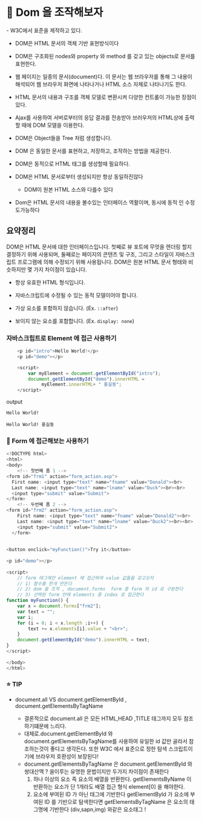 # :rocket:  Dom 을 조작해보자

\- W3C에서 표준을 제작하고 있다.



* DOM은 HTML 문서의 객체 기반 표현방식이다
* DOM은 구조화된 nodes와 property 와 method 를 갖고 있는 objects로 문서를 표현한다. 
* 웹 페이지는 일종의 문서(document)다. 이 문서는 웹 브라우저를 통해 그 내용이 해석되어
   웹 브라우저 화면에 나타나거나 HTML 소스 자체로 나타나기도 한다. 
* HTML 문서의 내용과 구조를 객체 모델로 변환시켜 다양한 컨트롤이 가능한 장점이있다.
* Ajax를 사용하여 서버로부터의 응답 결과를 전송받아 브러우저의 HTML상에 출력할 때에
   DOM 모델을 이용한다.
* DOM은 Object들을 Tree 처럼 생성합니다.
*  DOM 은 동일한 문서를 표현하고, 저장하고, 조작하는 방법을 제공한다. 
* DOM은 동적으로 HTML 태그를 생성할때 필요하다.
* DOM은 HTML 문서로부터 생성되지만 항상 동일하진않다
  * DOM이 원본 HTML 소스와 다를수 있다
    
    

* Dom은 HTML 문서의 내용을 볼수있는 인터페이스 역활이며, 동시에 동적 인 수정도가능하다

## 요약정리

DOM은 HTML 문서에 대한 인터페이스입니다. 첫째로 뷰 포트에 무엇을 렌더링 할지 결정하기 위해 사용되며,
둘째로는 페이지의 콘텐츠 및 구조, 그리고 스타일이 자바스크립트 프로그램에 의해 수정되기 위해 사용됩니다.
DOM은 원본 HTML 문서 형태와 비슷하지만 몇 가지 차이점이 있습니다.

- 항상 유효한 HTML 형식입니다.

- 자바스크립트에 수정될 수 있는 동적 모델이어야 합니다.

- 가상 요소를 포함하지 않습니다. (Ex. `::after`)

- 보이지 않는 요소를 포함합니다. (Ex. `display: none`)

  

### 자바스크립트로 Element 에 접근 사용하기

```javascript
    <p id="intro">Hello World!</p>
    <p id="demo"></p>

    <script>
        var myElement = document.getElementById("intro");
        document.getElementById("demo").innerHTML =
             myElement.innerHTML+ " 홍길동";
    </script>

```

output

```
Hello World!

Hello World! 홍길동
```



### :star2:  Form 에 접근해보는 사용하기



```javascript
<!DOCTYPE html>
<html>
<body>
    <!-- 첫번째 폼 1 -->
<form id="frm1" action="form_action.asp">
  First name: <input type="text" name="fname" value="Donald"><br>
  Last name: <input type="text" name="lname" value="Duck"><br><br>
  <input type="submit" value="Submit">
</form> 
    <!-- 두번째 폼 2 -->
<form id="frm2" action="form_action.asp">
    First name: <input type="text" name="fname" value="Donald2"><br>
    Last name: <input type="text" name="lname" value="Duck2"><br><br>
    <input type="submit" value="Submit2">
  </form> 
 
 
<button onclick="myFunction()">Try it</button>
 
<p id="demo"></p>
 
<script>
    // form 태그에안 element 에 접근하여 value 값들을 갖고오자
    // 1) 함수를 한개 만든다
    // 2) dom 을 조작 , document.forms  form 중 form 의 id 로 구분한다
    // 3) 선택된 form 안에 elements 중 index 로 접근한다
function myFunction() {
    var x = document.forms["frm2"]; 
    var text = "";
    var i;
    for (i = 0; i < x.length ;i++) {
        text += x.elements[i].value + "<br>";
    }
    document.getElementById("demo").innerHTML = text;
}
</script>
 
</body>
</html>
```
### :star: TIP



* document.all VS document.getElementById , document.getElementsByTagName

  * 결론적으로 document.all 은 모든 HTML,HEAD ,TITLE 태그까지 모두 참조하기떄문에 느리다.
  * 대체로.document.getElementById  와 document.getElementsByTagName를 사용하여 유일한 id 값만 골라서 참조하는것이 좋다고 생각든다. 또한 W3C 에서 표준으로 정한 탐색 스크립트이기에 브라우저 호환성이 보장된다! 
  * document.getElementsByTagName 은  document.getElementById  와 쌍대산맥 ? 을이루는 유명한 문법이지만 두가지 차이점이 존재한다
    1) 하나 이상의 요소 즉 요소의 배열을 반환한다. getElementsByName 이 반환하는 요소가 단 1개라도 배열 접근 형식 element[0] 을 해야한다.
    2) 요소에 부여된 ID 가 아닌 태그에 기반한다 getElementById 가 요소에 부여된 ID 를 기반으로 탐색한다면 getElementsByTagName 은 요소의 태그명에 기반한다 (div,sapn,img)  와같은 요소태그 !

  






